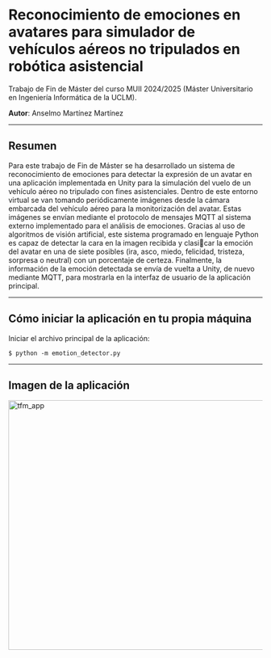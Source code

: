 # Reconocimiento de emociones en avatares para simulador de vehículos aéreos no tripulados en robótica asistencial

Trabajo de Fin de Máster del curso MUII 2024/2025 (Máster Universitario en Ingeniería Informática de la UCLM).

**Autor**: Anselmo Martínez Martínez

---

## Resumen

Para este trabajo de Fin de Máster se ha desarrollado un sistema de reconocimiento de emociones para detectar la expresión de un avatar en una aplicación implementada en Unity para la simulación del vuelo de un vehículo aéreo no tripulado con fines asistenciales. Dentro de este entorno virtual se van tomando periódicamente imágenes desde la cámara embarcada del vehículo aéreo para la monitorización del avatar. Estas imágenes se envían mediante el protocolo de mensajes MQTT al sistema externo implementado para el análisis de emociones. Gracias al uso de algoritmos de visión artificial, este sistema programado en lenguaje Python es capaz de detectar la cara en la imagen recibida y clasicar la emoción del avatar en una de siete posibles (ira, asco, miedo, felicidad, tristeza, sorpresa o neutral) con un porcentaje de certeza. Finalmente, la información de la emoción detectada se envía de vuelta a Unity, de nuevo mediante MQTT, para mostrarla en la interfaz de usuario de la aplicación principal.

---

## Cómo iniciar la aplicación en tu propia máquina

Iniciar el archivo principal de la aplicación:

   ```
   $ python -m emotion_detector.py
   ```

---

## Imagen de la aplicación

<img width="904" height="494" alt="tfm_app" src="https://github.com/user-attachments/assets/ef8c8f48-0578-4f6b-a29c-dc1e5a8be7ca" />
